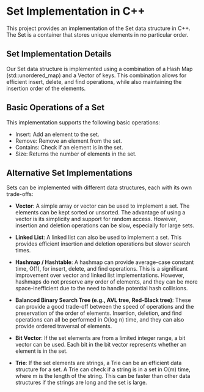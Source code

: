 # Set Implementation in C++

This project provides an implementation of the Set data structure in C++. The Set is a container that stores unique elements in no particular order. 

## Set Implementation Details

Our Set data structure is implemented using a combination of a Hash Map (std::unordered_map) and a Vector of keys. This combination allows for efficient insert, delete, and find operations, while also maintaining the insertion order of the elements. 

## Basic Operations of a Set

This implementation supports the following basic operations:
* Insert: Add an element to the set.
* Remove: Remove an element from the set.
* Contains: Check if an element is in the set.
* Size: Returns the number of elements in the set.

## Alternative Set Implementations

Sets can be implemented with different data structures, each with its own trade-offs:

* **Vector**: A simple array or vector can be used to implement a set. The elements can be kept sorted or unsorted. The advantage of using a vector is its simplicity and support for random access. However, insertion and deletion operations can be slow, especially for large sets.

* **Linked List**: A linked list can also be used to implement a set. This provides efficient insertion and deletion operations but slower search times.

* **Hashmap / Hashtable**: A hashmap can provide average-case constant time, O(1), for insert, delete, and find operations. This is a significant improvement over vector and linked list implementations. However, hashmaps do not preserve any order of elements, and they can be more space-inefficient due to the need to handle potential hash collisions.

* **Balanced Binary Search Tree (e.g., AVL tree, Red-Black tree)**: These can provide a good trade-off between the speed of operations and the preservation of the order of elements. Insertion, deletion, and find operations can all be performed in O(log n) time, and they can also provide ordered traversal of elements.

* **Bit Vector**: If the set elements are from a limited integer range, a bit vector can be used. Each bit in the bit vector represents whether an element is in the set.

* **Trie**: If the set elements are strings, a Trie can be an efficient data structure for a set. A Trie can check if a string is in a set in O(m) time, where m is the length of the string. This can be faster than other data structures if the strings are long and the set is large.
